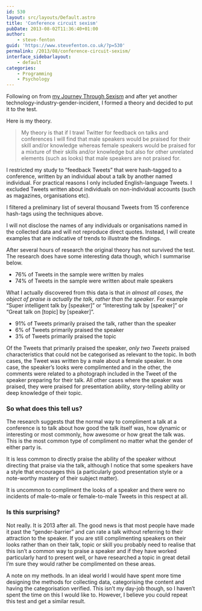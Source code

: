 ```yaml
---
id: 530
layout: src/layouts/Default.astro
title: 'Conference circuit sexism'
pubDate: 2013-08-02T11:36:40+01:00
author:
    - steve-fenton
guid: 'https://www.stevefenton.co.uk/?p=530'
permalink: /2013/08/conference-circuit-sexism/
interface_sidebarlayout:
    - default
categories:
    - Programming
    - Psychology
---
```


Following on from [my Journey Through Sexism](https://www.stevefenton.co.uk/2013/02/A-Journey-Through-Sexism/) and after yet another technology-industry-gender-incident, I formed a theory and decided to put it to the test.

Here is my theory.

> My theory is that if I trawl Twitter for feedback on talks and conferences I will find that male speakers would be praised for their skill and/or knowledge whereas female speakers would be praised for a mixture of their skills and/or knowledge but also for other unrelated elements (such as looks) that male speakers are not praised for.

I restricted my study to “feedback Tweets” that were hash-tagged to a conference, written by an individual about a talk by another named individual. For practical reasons I only included English-language Tweets. I excluded Tweets written about individuals on non-individual accounts (such as magazines, organisations etc).

I filtered a preliminary list of several thousand Tweets from 15 conference hash-tags using the techniques above.

I will not disclose the names of any individuals or organisations named in the collected data and will not reproduce direct quotes. Instead, I will create examples that are indicative of trends to illustrate the findings.

After several hours of research the original theory has not survived the test. The research does have some interesting data though, which I summarise below.

- 76% of Tweets in the sample were written by males
- 74% of Tweets in the sample were written about male speakers

What I actually discovered from this data is that *in almost all cases, the object of praise is actually the talk, rather than the speaker*. For example “Super intelligent talk by \[speaker\]” or “Interesting talk by \[speaker\]” or “Great talk on \[topic\] by \[speaker\]”.

- 91% of Tweets primarily praised the talk, rather than the speaker
- 6% of Tweets primarily praised the speaker
- 3% of Tweets primarily praised the topic

Of the Tweets that primarily praised the speaker, *only two Tweets* praised characteristics that could not be categorised as relevant to the topic. In both cases, the Tweet was written by a male about a female speaker. In one case, the speaker’s looks were complimented and in the other, the comments were related to a photograph included in the Tweet of the speaker preparing for their talk. All other cases where the speaker was praised, they were praised for presentation ability, story-telling ability or deep knowledge of their topic.

### So what does this tell us?

The research suggests that the normal way to compliment a talk at a conference is to talk about how good the talk itself was, how dynamic or interesting or most commonly, how awesome or how great the talk was. This is the most common type of compliment no matter what the gender of either party is.

It is less common to directly praise the ability of the speaker without directing that praise via the talk, although I notice that some speakers have a style that encourages this (a particularly good presentation style or a note-worthy mastery of their subject matter).

It is uncommon to compliment the looks of a speaker and there were no incidents of male-to-male or female-to-male Tweets in this respect at all.

### Is this surprising?

Not really. It is 2013 after all. The good news is that most people have made it past the “gender-barrier” and can rate a talk without referring to their attraction to the speaker. If you are still complimenting speakers on their looks rather than on their talk, topic or skill you probably need to realise that this isn’t a common way to praise a speaker and if they have worked particularly hard to present well, or have researched a topic in great detail I’m sure they would rather be complimented on these areas.

A note on my methods. In an ideal world I would have spent more time designing the methods for collecting data, categorising the content and having the categorisation verified. This isn’t my day-job though, so I haven’t spent the time on this I would like to. However, I believe you could repeat this test and get a similar result.